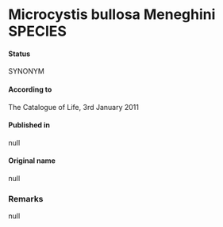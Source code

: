 Microcystis bullosa Meneghini SPECIES
=======

#### Status
SYNONYM

#### According to
The Catalogue of Life, 3rd January 2011

#### Published in
null

#### Original name
null

### Remarks
null
